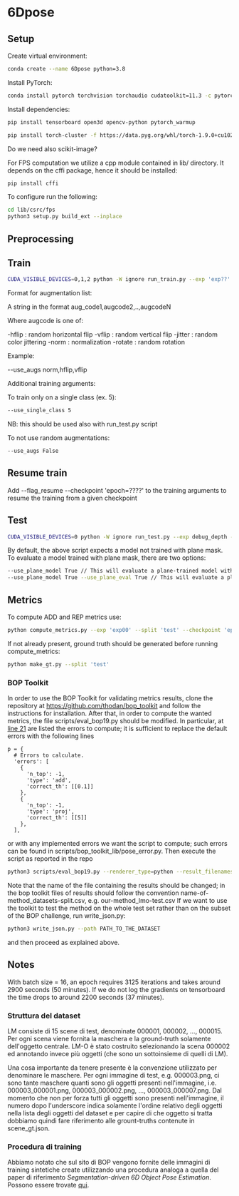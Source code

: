 # 6Dpose

## Setup

Create virtual environment:

```bash
conda create --name 6Dpose python=3.8
```

Install PyTorch:

```bash
conda install pytorch torchvision torchaudio cudatoolkit=11.3 -c pytorch
```

Install dependencies:

```bash
pip install tensorboard open3d opencv-python pytorch_warmup
```

```bash
pip install torch-cluster -f https://data.pyg.org/whl/torch-1.9.0+cu102.html
```

Do we need also scikit-image?

For FPS computation we utilize a cpp module contained in lib/ directory. It depends on the cffi package, hence it should be installed:
```bash
pip install cffi
```
To configure run the following:
```bash
cd lib/csrc/fps
python3 setup.py build_ext --inplace
```

## Preprocessing

## Train

```bash
CUDA_VISIBLE_DEVICES=0,1,2 python -W ignore run_train.py --exp 'exp??' --n_workers 2 --bs 8 --n_epochs 100 --freq_train 1 --freq_valid 10 --freq_save 10 --split_train 'train_pbr' --split_val 'test' --optim_type 'Adam' --lr 1e-3 --scheduler_type 'step' --gamma 0.1 --mu3 1.0 --seg_loss dice --use_augs norm
```

Format for augmentation list:

A string in the format aug_code1,augcode2,..,augcodeN

Where augcode is one of:

-hflip  : random horizontal flip
-vflip  : random vertical flip
-jitter : random color jittering
-norm   : normalization
-rotate : random rotation

Example:

--use_augs norm,hflip,vflip

Additional training arguments:

To train only on a single class (ex. 5):
```bash
--use_single_class 5 
```
NB: this should be used also with run_test.py script

To not use random augmentations:
```bash
--use_augs False 
```
 

## Resume train

Add --flag_resume --checkpoint 'epoch=????' to the training arguments to resume the training from a given checkpoint

## Test

```bash
CUDA_VISIBLE_DEVICES=0 python -W ignore run_test.py --exp debug_depth --n_workers 1 --bs 1 --split overfit --checkpoint 'epoch=01999'
```

By default, the above script expects a model not trained with plane mask. To evaluate a model trained with plane mask, there are two options:
```bash
--use_plane_model True // This will evaluate a plane-trained model without using plane for evalution
--use_plane_model True --use_plane_eval True // This will evaluate a plane-trained model also using plane for evalution
```

## Metrics

To compute ADD and REP metrics use:

```bash
python compute_metrics.py --exp 'exp00' --split 'test' --checkpoint 'epoch=???'
```

If not already present, ground truth should be generated before running compute_metrics:

```bash
python make_gt.py --split 'test'
```

### BOP Toolkit

In order to use the BOP Toolkit for validating metrics results, clone the repository at https://github.com/thodan/bop_toolkit and follow the instructions for installation. After that, in order to compute the wanted metrics, the file scripts/eval_bop19.py should be modified. In particular, at [line 21]( https://github.com/thodan/bop_toolkit/blob/2caac4ed3b57c78a2379d0f4f0d76e67d66718d4/scripts/eval_bop19.py#L21) are listed the errors to compute; it is sufficient to replace the default errors with the following lines
```pytrhon
p = {
  # Errors to calculate.
  'errors': [
    {
      'n_top': -1,
      'type': 'add',
      'correct_th': [[0.1]]
    },
    {
      'n_top': -1,
      'type': 'proj',
      'correct_th': [[5]]
    },
  ],
```
or with any implemented errors we want the script to compute; such errors can be found in scripts/bop_toolkit_lib/pose_error.py.
Then execute the script as reported in the repo

```bash
python3 scripts/eval_bop19.py --renderer_type=python --result_filenames=NAME_OF_CSV_WITH_RESULTS
```
Note that the name of the file containing the results should be changed; in the bop toolkit files of results should follow the convention name-of-method_datasets-split.csv, e.g. our-method_lmo-test.csv
If we want to use the toolkit to test the method on the whole test set rather than on the subset of the BOP challenge, run write_json.py:
```bash
python3 write_json.py --path PATH_TO_THE_DATASET 
```
and then proceed as explained above.

## Notes

With batch size = 16, an epoch requires 3125 iterations and takes around 2900 seconds (50 minutes).
If we do not log the gradients on tensorboard the time drops to around 2200 seconds (37 minutes).

### Struttura del dataset

LM consiste di 15 scene di test, denominate 000001, 000002, ..., 000015.
Per ogni scena viene fornita la maschera e la ground-truth solamente dell'oggetto centrale.
LM-O è stato costruito selezionando la scena 000002 ed annotando invece più oggetti (che sono un sottoinsieme di quelli di LM).

Una cosa importante da tenere presente è la convenzione utilizzato per denominare le maschere.
Per ogni immagine di test, e.g. 000003.png, ci sono tante maschere quanti sono gli oggetti presenti nell'immagine,
i.e. 000003_000001.png, 000003_000002.png, ..., 000003_000007.png.
Dal momento che non per forza tutti gli oggetti sono presenti nell'immagine,
il numero dopo l'underscore indica solamente l'ordine relativo degli oggetti nella lista degli oggetti del dataset
e per capire di che oggetto si tratta dobbiamo quindi fare riferimento alle grount-truths contenute in scene_gt.json.

### Procedura di training

Abbiamo notato che sul sito di BOP vengono fornite delle immagini di training sintetiche create utilizzando una procedura analoga a quella del paper di riferimento *Segmentation-driven 6D Object Pose Estimation*.
Possono essere trovate [qui](https://thodan.github.io/objectsynth/).
